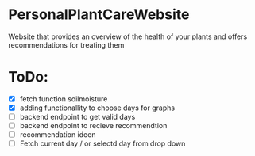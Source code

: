 # PersonalPlantCareWebsite
Website that provides an overview of the health of your plants and offers recommendations for treating them

# ToDo:
- [x] fetch function soilmoisture
- [x] adding functionallity to choose days for graphs
- [ ] backend endpoint to get valid days
- [ ] backend endpoint to recieve recommendtion
- [ ] recommendation ideen
- [ ] Fetch current day / or selectd day from drop down
